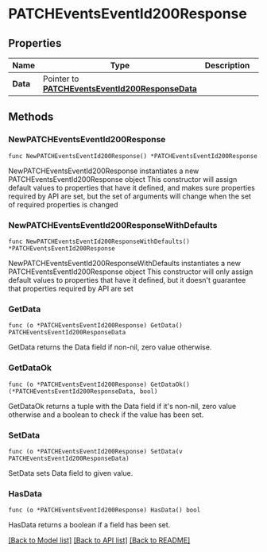 # PATCHEventsEventId200Response

## Properties

Name | Type | Description | Notes
------------ | ------------- | ------------- | -------------
**Data** | Pointer to [**PATCHEventsEventId200ResponseData**](PATCHEventsEventId200ResponseData.md) |  | [optional] 

## Methods

### NewPATCHEventsEventId200Response

`func NewPATCHEventsEventId200Response() *PATCHEventsEventId200Response`

NewPATCHEventsEventId200Response instantiates a new PATCHEventsEventId200Response object
This constructor will assign default values to properties that have it defined,
and makes sure properties required by API are set, but the set of arguments
will change when the set of required properties is changed

### NewPATCHEventsEventId200ResponseWithDefaults

`func NewPATCHEventsEventId200ResponseWithDefaults() *PATCHEventsEventId200Response`

NewPATCHEventsEventId200ResponseWithDefaults instantiates a new PATCHEventsEventId200Response object
This constructor will only assign default values to properties that have it defined,
but it doesn't guarantee that properties required by API are set

### GetData

`func (o *PATCHEventsEventId200Response) GetData() PATCHEventsEventId200ResponseData`

GetData returns the Data field if non-nil, zero value otherwise.

### GetDataOk

`func (o *PATCHEventsEventId200Response) GetDataOk() (*PATCHEventsEventId200ResponseData, bool)`

GetDataOk returns a tuple with the Data field if it's non-nil, zero value otherwise
and a boolean to check if the value has been set.

### SetData

`func (o *PATCHEventsEventId200Response) SetData(v PATCHEventsEventId200ResponseData)`

SetData sets Data field to given value.

### HasData

`func (o *PATCHEventsEventId200Response) HasData() bool`

HasData returns a boolean if a field has been set.


[[Back to Model list]](../README.md#documentation-for-models) [[Back to API list]](../README.md#documentation-for-api-endpoints) [[Back to README]](../README.md)



